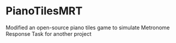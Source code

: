 # PianoTilesMRT
Modified an open-source piano tiles game to simulate Metronome Response Task for another project
